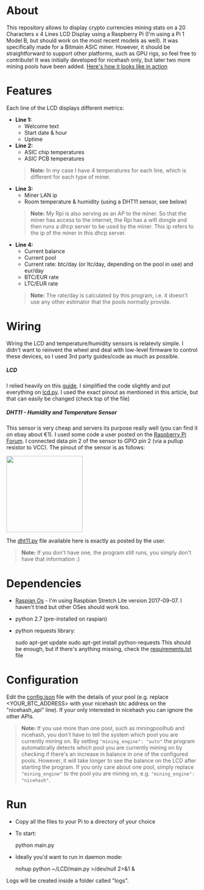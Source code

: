 # About

This repository allows to display crypto currencies mining stats on a 20 Characters x 4 Lines LCD Display using a Raspberry Pi (I'm using a Pi 1 Model B, but should work on the most recent models as well). It was specifically made for a Bitmain ASIC miner. However, it should be straightforward to support other platforms, such as GPU rigs, so feel free to contribute! It was initially developed for nicehash only, but later two more mining pools have been added. 
[Here's how it looks like in action](https://i.imgur.com/MgarjIc.gif)

# Features

Each line of the LCD displays different metrics:
  - **Line 1:** 
    - Welcome text
    - Start date & hour
    - Uptime
  - **Line 2:**
    - ASIC chip temperatures
    - ASIC PCB temperatures
    > **Note:** In my case I have 4 temperatures for each line, which is different for each type of miner.
  - **Line 3:**
    - Miner LAN ip
    - Room temperature & humidity (using a DHT11 sensor, see below)
    > **Note:** My Rpi is also serving as an AP to the miner. So that the miner has access to the internet, the Rpi has a wifi dongle and then runs a dhcp server to be used by the miner. This ip refers to the ip of the miner in this dhcp server.
  - **Line 4:**
    - Current balance 
    - Current pool
    - Current rate: btc/day (or ltc/day, depending on the pool in use) and eur/day
    - BTC/EUR rate
    - LTC/EUR rate
    > **Note:** The rate/day is calculated by this program, i.e. it doesn't use any other estimator that the pools normally provide.



# Wiring
Wiring the LCD and temperature/humidity sensors is relatevly simple. I didn't want to reinvent the wheel and deal with low-level firmware to control these devices, so I used 3rd party guides/code as much as possible.

##### LCD
I relied heavily on this [guide](https://www.raspberrypi-spy.co.uk/2012/08/20x4-lcd-module-control-using-python/). I simplified the code slightly and put everything on [lcd.py](lcd.py). I used the exact pinout as mentioned in this article, but that can easily be changed (check top of the file)

##### DHT11 - Humidity and Temperature Sensor
This sensor is very cheap and servers its purpose really well (you can find it on ebay about €1). I used some code a user posted on the [Raspberry Pi Forum](https://www.raspberrypi.org/forums/viewtopic.php?f=32&t=69427&sid=2fe65603b2a6a54879cb1da5756b7d7f&start=25#p1173387). I connected data pin 2 of the sensor to GPIO pin 2 (via a pullup resistor to VCC). The pinout of the sensor is as follows:

<img src="http://embedded-lab.com/blog/wp-content/uploads/2012/07/DHT11_Pins.png" width="200">

The [dht11.py](dht11.py) file available here is exactly as posted by the user. 

> **Note:** If you don't have one, the program still runs, you simply don't have that information :)


# Dependencies
 - [Raspian Os](https://www.raspberrypi.org/downloads/) - I'm using Raspbian Stretch Lite version 2017-09-07. I haven't tried but other OSes should work too.
 - python 2.7 (pre-installed on raspian)
 - python requests library:


    sudo apt-get update 
    sudo apt-get install python-requests
 This should be enough, but if there's anything missing, check the  [requirements.txt](requirements.txt) file
 
 # Configuration
 Edit the [config.json](config.json) file with the details of your pool (e.g. replace <YOUR_BTC_ADDRESS> with your nicehash btc address on the "nicehash_api" line). If your only interested in nicehash you can ignore the other APIs.
 
 > **Note:** If you use more than one pool, such as miningpoolhub and nicehash, you don't have to tell the system which pool you are currently mining on. By setting ` "mining_engine": "auto" ` the program  automatically detects which pool you are currently mining on by checking if there's an increase in balance in one of the configured pools. However, it will take longer to see the balance on the LCD after starting the program. If you only care about one pool, simply replace ` "mining_engine" ` to the pool you are mining on, e.g. ` "mining_engine": "nicehash" `.
 
 
 # Run
 - Copy all the files to your Pi to a directory of your choice
  - To start:


    python main.py

- Ideally you'd want to run in daemon mode:


    nohup python ~/LCD/main.py >/dev/null 2>&1 &
    
    
Logs will be created inside a folder called "logs".
